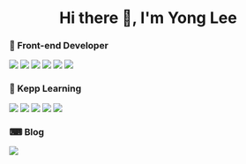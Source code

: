 <h1 align='center'> Hi there 👋, I'm Yong Lee</h1>

<h3>💪 Front-end Developer</h3>

<p>
 <img src="https://img.shields.io/badge/HTML5-E34F26?style=flat-square&logo=html5&logoColor=white" />
  <img src="https://img.shields.io/badge/CSS3-1572B6?style=flat-square&logo=css3&logoColor=white" />
  <img src="https://img.shields.io/badge/JavaScript-323330?style=flat-square&logo=javascript&logoColor=F7DF1E" />
  <img src="https://img.shields.io/badge/React-20232A?style=flat-square&logo=react&logoColor=61DAFB" />
  <img src="https://img.shields.io/badge/next.js-000000?style=flat-square&logo=nextdotjs&logoColor=white" />
  <img src="https://img.shields.io/badge/Node.js-339933?style=flat-square&logo=nodedotjs&logoColor=white" />
</p>

<h3>🌱 Kepp Learning</h3>

<p>
  <img src="https://img.shields.io/badge/TypeScript-007ACC?style=flat-square&logo=typescript&logoColor=white" />
  <img src="https://img.shields.io/badge/next.js-000000?style=flat-square&logo=nextdotjs&logoColor=white" />
  <img src="https://img.shields.io/badge/next.js-000000?style=flat-square&logo=nextdotjs&logoColor=white" />
  <img src="https://img.shields.io/badge/React_Native-20232A?style=flat-square&logo=react&logoColor=61DAFB" />
  <img src="https://img.shields.io/badge/Jest-C21325?style=flat-square&logo=Jest&logoColor=white" />
</p>

<h3>⌨ Blog</h3>

<p>
  <a href="https://velog.io/@fkszm3"><img src="https://img.shields.io/badge/Velog-20C997?style=flat-square&logo=Velog&logoColor=white" /></a>
</p>

<!--
**OpenYong/OpenYong** is a ✨ _special_ ✨ repository because its `README.md` (this file) appears on your GitHub profile.

Here are some ideas to get you started:

- 🔭 I’m currently working on ...
- 🌱 I’m currently learning ...
- 👯 I’m looking to collaborate on ...
- 🤔 I’m looking for help with ...
- 💬 Ask me about ...
- 📫 How to reach me: ...
- 😄 Pronouns: ...
- ⚡ Fun fact: ...
-->
